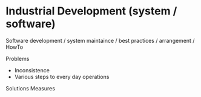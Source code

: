 # Industrial Development (system / software)
Software development / system maintaince / best practices / arrangement / HowTo

Problems
  - Inconsistence 
  - Various steps to every day operations
  
Solutions
Measures 

